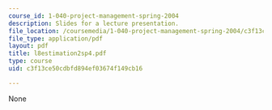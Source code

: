 ```yaml
---
course_id: 1-040-project-management-spring-2004
description: Slides for a lecture presentation.
file_location: /coursemedia/1-040-project-management-spring-2004/c3f13ce50cdbfd894ef03674f149cb16_l8estimation2sp4.pdf
file_type: application/pdf
layout: pdf
title: l8estimation2sp4.pdf
type: course
uid: c3f13ce50cdbfd894ef03674f149cb16

---
```

None